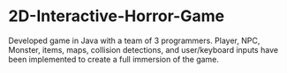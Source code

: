 # 2D-Interactive-Horror-Game
Developed game in Java with a team of 3 programmers. Player, NPC, Monster, items, maps, collision detections, and user/keyboard inputs have been implemented to create a full immersion of the game. 
